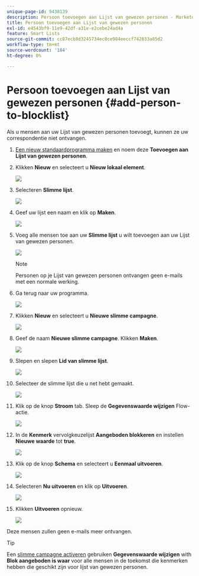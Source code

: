 ```yaml
---
unique-page-id: 9438139
description: Persoon toevoegen aan Lijst van gewezen personen - Marketo Docs - Productdocumentatie
title: Persoon toevoegen aan Lijst van gewezen personen
exl-id: e4543bf9-11e9-42df-a31e-e2cebe24ad4a
feature: Smart Lists
source-git-commit: cc87ecb8d3245734ec0ce984eeccf742833a85d2
workflow-type: tm+mt
source-wordcount: '184'
ht-degree: 0%

---
```


# Persoon toevoegen aan Lijst van gewezen personen {#add-person-to-blocklist}

Als u mensen aan uw Lijst van gewezen personen toevoegt, kunnen ze uw correspondentie niet ontvangen.

1. [Een nieuw standaardprogramma maken](/help/marketo/product-docs/core-marketo-concepts/programs/creating-programs/create-a-program.md) en noem deze **Toevoegen aan Lijst van gewezen personen**.

1. Klikken **Nieuw** en selecteert u **Nieuw lokaal element**.

   ![](assets/add-person-to-blocklist-1.png)

1. Selecteren **Slimme lijst**.

   ![](assets/add-person-to-blocklist-2.png)

1. Geef uw lijst een naam en klik op **Maken**.

   ![](assets/add-person-to-blocklist-3.png)

1. Voeg alle mensen toe aan uw **Slimme lijst** u wilt toevoegen aan uw Lijst van gewezen personen.

   ![](assets/add-person-to-blocklist-4.png)

   >[!NOTE]
   >
   >Personen op je Lijst van gewezen personen ontvangen geen e-mails met een normale werking.

1. Ga terug naar uw programma.

   ![](assets/add-person-to-blocklist-5.png)

1. Klikken **Nieuw** en selecteert u **Nieuwe slimme campagne**.

   ![](assets/add-person-to-blocklist-6.png)

1. Geef de naam **Nieuwe slimme campagne**. Klikken **Maken**.

   ![](assets/add-person-to-blocklist-7.png)

1. Slepen en slepen **Lid van slimme lijst**.

   ![](assets/add-person-to-blocklist-8.png)

1. Selecteer de slimme lijst die u net hebt gemaakt.

   ![](assets/add-person-to-blocklist-9.png)

1. Klik op de knop **Stroom** tab. Sleep de **Gegevenswaarde wijzigen** Flow-actie.

   ![](assets/add-person-to-blocklist-10.png)

1. In de **Kenmerk** vervolgkeuzelijst **Aangeboden blokkeren** en instellen **Nieuwe waarde** tot **true**.

   ![](assets/add-person-to-blocklist-11.png)

1. Klik op de knop **Schema** en selecteert u **Eenmaal uitvoeren**.

   ![](assets/add-person-to-blocklist-12.png)

1. Selecteren **Nu uitvoeren** en klik op **Uitvoeren**.

   ![](assets/add-person-to-blocklist-13.png)

1. Klikken **Uitvoeren** opnieuw.

   ![](assets/add-person-to-blocklist-14.png)

Deze mensen zullen geen e-mails meer ontvangen.

>[!TIP]
>
>Een [slimme campagne activeren](/help/marketo/product-docs/core-marketo-concepts/smart-campaigns/creating-a-smart-campaign/create-a-new-smart-campaign.md) gebruiken **Gegevenswaarde wijzigen** with **Blok aangeboden is waar** voor alle mensen in de toekomst die kenmerken hebben die geschikt zijn voor lijst van gewezen personen.
